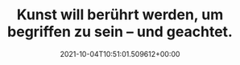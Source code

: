---
date: '2021-10-04T10:51:01.509612+00:00'
found_at: '2014-12-23'
found_url: http://www.volkswagen.de/de/models/phaeton/highlights.html#/flash=b01f4d45e7fbc14cd1be5f1b3dd37aea@
title: Kunst will berührt werden, um begriffen zu sein – und geachtet.
---